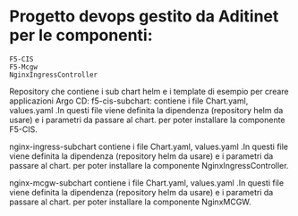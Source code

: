 #  Progetto devops gestito da Aditinet per le componenti:
    F5-CIS
    F5-Mcgw
    NginxIngressController

Repository che contiene i sub chart helm  e i template di esempio per creare applicazioni Argo CD:
   f5-cis-subchart:
     contiene i file Chart.yaml, values.yaml .In questi file viene definita la dipendenza (repository helm da usare) e i parametri da passare al chart.
     per poter installare la componente F5-CIS.
   
   nginx-ingress-subchart
     contiene i file Chart.yaml, values.yaml .In questi file viene definita la dipendenza (repository helm da usare) e i parametri da passare al chart.
     per poter installare la componente NginxIngressController.
   
   nginx-mcgw-subchart
     contiene i file Chart.yaml, values.yaml .In questi file viene definita la dipendenza (repository helm da usare) e i parametri da passare al chart.
     per poter installare la componente NginxMCGW.
